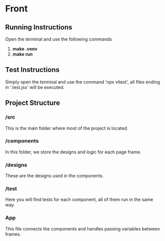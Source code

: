 # Front
## Running Instructions
Open the terminal and use the following commands
1. **make .venv** 
2. **make run**

## Test Instructions

Simply open the terminal and use the command 'npx vitest', all files ending in '.test.jsx' will be executed.

## Project Structure
### /src
This is the main folder where most of the project is located.
### /components
In this folder, we store the designs and logic for each page frame.
### /designs
These are the designs used in the components.
### /test
Here you will find tests for each component, all of them run in the same way.
### App
This file connects the components and handles passing variables between frames.
